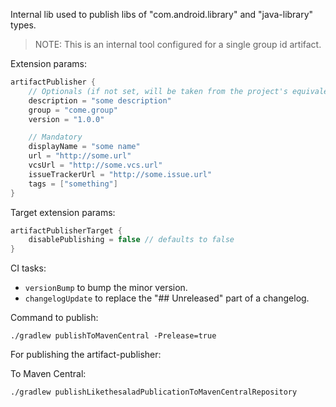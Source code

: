Internal lib used to publish libs of "com.android.library" and "java-library" types.

> NOTE: This is an internal tool configured for a single group id artifact.

Extension params:

```groovy
artifactPublisher {
    // Optionals (if not set, will be taken from the project's equivalent values)
    description = "some description"
    group = "come.group"
    version = "1.0.0"

    // Mandatory
    displayName = "some name"
    url = "http://some.url"
    vcsUrl = "http://some.vcs.url"
    issueTrackerUrl = "http://some.issue.url"
    tags = ["something"]
}
```

Target extension params:

```groovy
artifactPublisherTarget {
    disablePublishing = false // defaults to false
}
```

CI tasks:

- `versionBump` to bump the minor version.
- `changelogUpdate` to replace the "## Unreleased" part of a changelog.

Command to publish:

```
./gradlew publishToMavenCentral -Prelease=true
```

For publishing the artifact-publisher:

To Maven Central:

```
./gradlew publishLikethesaladPublicationToMavenCentralRepository
```